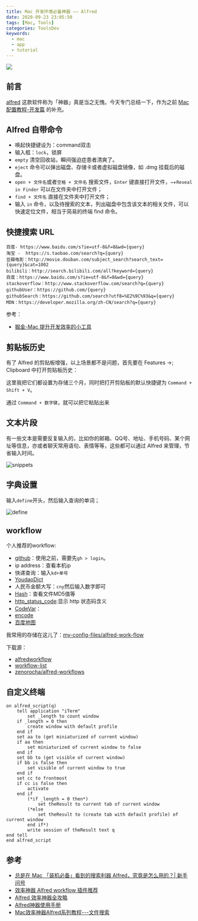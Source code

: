 ```yaml
---
title: Mac 开发环境必备神器 —— Alfred
date: 2020-09-23 23:05:50
tags: [Mac, Tools]
categories: ToolsDev
keywords:
  - mac
  - app
  - tutorial
---
```


![](https://gitee.com/michael_xiang/images/raw/master/computer-mac.jpg)

## 前言

[alfred](https://www.alfredapp.com/) 这款软件称为「神器」真是当之无愧。今天专门总结一下，作为之前 [Mac 配置教程-开发篇](https://michael728.github.io/2019/04/14/tools-dev-mac/) 的补充。

## Alfred 自带命令

- 唤起快捷键设为：command双击
- 输入框：`lock`，锁屏
- `empty` 清空回收站，瞬间强迫症患者清爽了。
- `eject` 命令可以弹出磁盘、存储卡或者虚拟磁盘镜像，如 .dmg 挂载后的磁盘。
- `open + 文件名`或者`空格 + 文件名` 搜索文件，`Enter` 键直接打开文件，`→`+`Reveal in Finder` 可以在文件夹中打开文件；
- `find + 文件名` 直接在文件夹中打开文件；
- 输入 `in` 命令，以及待搜索的文本，列出磁盘中包含该文本的相关文件，可以快速定位文件，相当于简易的终端 find 命令。

## 快捷搜索 URL

```shell
百度- https://www.baidu.com/s?ie=utf-8&f=8&wd={query}
淘宝 -  https://s.taobao.com/search?q={query}
豆瓣电影：http://movie.douban.com/subject_search?search_text={query}&cat=1002
bilibili：http://search.bilibili.com/all?keyword={query}
百度：https://www.baidu.com/s?ie=utf-8&f=8&wd={query}
stackoverflow：http://www.stackoverflow.com/search?q={query}
githubUser：https://github.com/{query}
githubSearch：https://github.com/search?utf8=%E2%9C%93&q={query}
MDN：https://developer.mozilla.org/zh-CN/search?q={query}
```

参考：
- [掘金-Mac 提升开发效率的小工具](https://juejin.im/post/5b0e99436fb9a009e405dbb6)

## 剪贴板历史

有了 Alfred 的剪贴板增强，以上场景都不是问题，首先要在 Features ->; Clipboard 中打开剪贴板历史：

这里我把它们都设置为存储三个月，同时把打开剪贴板的默认快捷键为 `Command + Shift + V`。

通过 `Command + 数字键`，就可以把它粘贴出来

## 文本片段

有一些文本是需要反复输入的，比如你的邮箱、QQ号、地址、手机号码、某个网址等信息，亦或者聊天常用语句、表情等等，这些都可以通过 Alfred 来管理，节省输入时间。

![snippets](https://gitee.com/michael_xiang/images/raw/master/uPic/NVuLa8.png)

## 字典设置

输入`define`开头，然后输入查询的单词；

![define](https://gitee.com/michael_xiang/images/raw/master/uPic/C2pSvb.png)

## workflow

个人推荐的workflow:
- [github](https://github.com/gharlan/alfred-github-workflow)：使用之前，需要先`gh > login`。
- ip address：查看本机ip
- 快递查询：输入`kd+单号`
- [YoudaoDict](https://github.com/Rouwanzi/AlfredWorkflow_YoudaoTranslate)
- 人民币金额大写：`cny`然后输入数字即可
- [Hash](https://github.com/bigluck/alfred2-hash)：查看文件MD5值等
- [http_status_code](https://github.com/ilstar/http_status_code):显示 http 状态码含义
- [CodeVar](https://github.com/xudaolong/CodeVar)：
- [encode](https://github.com/willfarrell/alfred-encode-decode-workflow)
- [百度地图](https://github.com/wofeiwo/alfred-baidu-map)

我常用的存储在这儿了：[my-config-files/alfred-work-flow](https://github.com/Michael728/my-config-files/tree/master/alfred-work-flow)

下载源：
- [alfredworkflow](http://www.alfredworkflow.com/)
- [workflow-list](http://www.packal.org/workflow-list)
- [zenorocha/alfred-workflows](https://github.com/zenorocha/alfred-workflows)

## 自定义终端

```shell
on alfred_script(q)
    tell application "iTerm"
        set _length to count window
    if _length = 0 then
        create window with default profile
    end if
    set aa to (get miniaturized of current window)
    if aa then
        set miniaturized of current window to false
    end if
    set bb to (get visible of current window)
    if bb is false then
        set visible of current window to true
    end if
    set cc to frontmost
    if cc is false then
        activate
    end if
        (*if _length = 0 then*)
            set theResult to current tab of current window
        (*else
            set theResult to (create tab with default profile) of current window
        end if*)
        write session of theResult text q
end tell
end alfred_script
```

## 参考
- [总是在 Mac 「装机必备」看到的搜索利器 Alfred，究竟是怎么用的？| 新手问号](https://sspai.com/post/43973)
- [效率神器 Alfred workflow 插件推荐](https://hufangyun.com/2018/alfred-workflow-recommend/)
- [Alfred 效率神器全攻略](http://blog.surfacew.com/tool/2016/08/03/Alfred/)
- [Alfred神器使用手册](http://louiszhai.github.io/2018/05/31/alfred/#%E5%A6%82%E4%BD%95%E5%AE%89%E8%A3%85alfred)
- [Mac效率神器Alfred系列教程---文件搜索](https://www.jianshu.com/p/2ce1dd633f4f)
